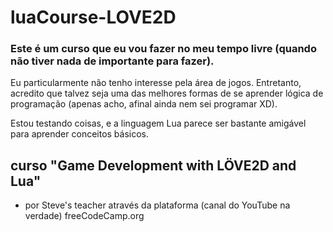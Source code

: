 # luaCourse-LOVE2D
### Este é um curso que eu vou fazer no meu tempo livre (quando não tiver nada de importante para fazer).

Eu particularmente não tenho interesse pela área de jogos. Entretanto, acredito que talvez seja uma das melhores formas de se aprender lógica de programação (apenas acho, afinal ainda nem sei programar XD).

Estou testando coisas, e a linguagem Lua parece ser bastante amigável para aprender conceitos básicos.

## curso "Game Development with LÖVE2D and Lua"
- por Steve's teacher através da plataforma (canal do YouTube na verdade) freeCodeCamp.org

